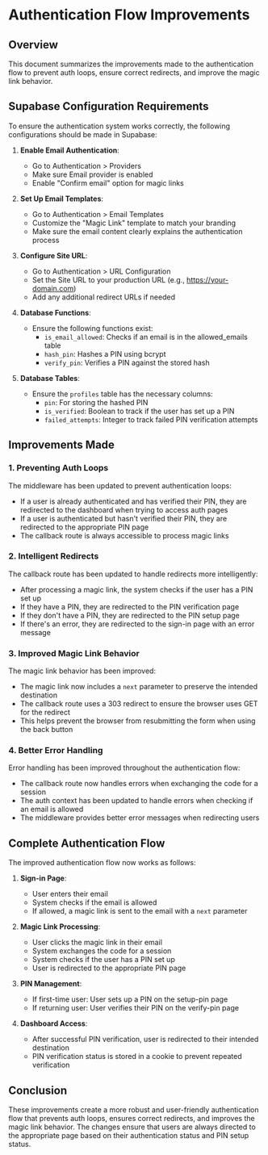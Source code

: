 # Authentication Flow Improvements

## Overview

This document summarizes the improvements made to the authentication flow to prevent auth loops, ensure correct redirects, and improve the magic link behavior.

## Supabase Configuration Requirements

To ensure the authentication system works correctly, the following configurations should be made in Supabase:

1. **Enable Email Authentication**:
   - Go to Authentication > Providers
   - Make sure Email provider is enabled
   - Enable "Confirm email" option for magic links

2. **Set Up Email Templates**:
   - Go to Authentication > Email Templates
   - Customize the "Magic Link" template to match your branding
   - Make sure the email content clearly explains the authentication process

3. **Configure Site URL**:
   - Go to Authentication > URL Configuration
   - Set the Site URL to your production URL (e.g., https://your-domain.com)
   - Add any additional redirect URLs if needed

4. **Database Functions**:
   - Ensure the following functions exist:
     - `is_email_allowed`: Checks if an email is in the allowed_emails table
     - `hash_pin`: Hashes a PIN using bcrypt
     - `verify_pin`: Verifies a PIN against the stored hash

5. **Database Tables**:
   - Ensure the `profiles` table has the necessary columns:
     - `pin`: For storing the hashed PIN
     - `is_verified`: Boolean to track if the user has set up a PIN
     - `failed_attempts`: Integer to track failed PIN verification attempts

## Improvements Made

### 1. Preventing Auth Loops

The middleware has been updated to prevent authentication loops:

- If a user is already authenticated and has verified their PIN, they are redirected to the dashboard when trying to access auth pages
- If a user is authenticated but hasn't verified their PIN, they are redirected to the appropriate PIN page
- The callback route is always accessible to process magic links

### 2. Intelligent Redirects

The callback route has been updated to handle redirects more intelligently:

- After processing a magic link, the system checks if the user has a PIN set up
- If they have a PIN, they are redirected to the PIN verification page
- If they don't have a PIN, they are redirected to the PIN setup page
- If there's an error, they are redirected to the sign-in page with an error message

### 3. Improved Magic Link Behavior

The magic link behavior has been improved:

- The magic link now includes a `next` parameter to preserve the intended destination
- The callback route uses a 303 redirect to ensure the browser uses GET for the redirect
- This helps prevent the browser from resubmitting the form when using the back button

### 4. Better Error Handling

Error handling has been improved throughout the authentication flow:

- The callback route now handles errors when exchanging the code for a session
- The auth context has been updated to handle errors when checking if an email is allowed
- The middleware provides better error messages when redirecting users

## Complete Authentication Flow

The improved authentication flow now works as follows:

1. **Sign-in Page**:
   - User enters their email
   - System checks if the email is allowed
   - If allowed, a magic link is sent to the email with a `next` parameter

2. **Magic Link Processing**:
   - User clicks the magic link in their email
   - System exchanges the code for a session
   - System checks if the user has a PIN set up
   - User is redirected to the appropriate PIN page

3. **PIN Management**:
   - If first-time user: User sets up a PIN on the setup-pin page
   - If returning user: User verifies their PIN on the verify-pin page

4. **Dashboard Access**:
   - After successful PIN verification, user is redirected to their intended destination
   - PIN verification status is stored in a cookie to prevent repeated verification

## Conclusion

These improvements create a more robust and user-friendly authentication flow that prevents auth loops, ensures correct redirects, and improves the magic link behavior. The changes ensure that users are always directed to the appropriate page based on their authentication status and PIN setup status.

